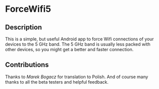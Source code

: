 # ForceWifi5

## Description

This is a simple, but useful Android app to force Wifi connections of your devices to the 5 GHz band. The 5 GHz band is usually less packed with other devices, so you might get a better and faster connection.

## Contributions

Thanks to _Marek Bogacz_ for translation to Polish. And of course many thanks to all the beta testers and helpful feedback.

